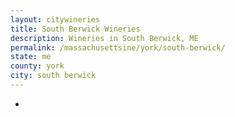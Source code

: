 ```yaml
---
layout: citywineries
title: South Berwick Wineries
description: Wineries in South Berwick, ME
permalink: /massachusettsine/york/south-berwick/
state: me
county: york
city: south berwick
---
```

-
